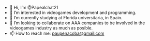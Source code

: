 - 👋 Hi, I’m @Papealchat21
- 👀 I’m interested in videogames development and programming.
- 🌱 I’m currently studying at Florida universitaria, in Spain.
- 💞️ I’m looking to collaborate on AAA companies to be involved in the videogames industry as much as posible.
- 📫 How to reach me: paupenacoba@gmail.com

<!---
Papealchat21/Papealchat21 is a ✨ special ✨ repository because its `README.md` (this file) appears on your GitHub profile.
You can click the Preview link to take a look at your changes.
--->

